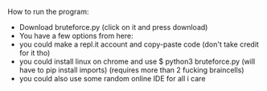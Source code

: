 How to run the program:
- Download bruteforce.py (click on it and press download)
- You have a few options from here:
- you could make a repl.it account and copy-paste code (don't take credit for it tho)
- you could install linux on chrome and use $ python3 bruteforce.py (will have to pip install imports) (requires more than 2 fucking braincells)
- you could also use some random online IDE for all i care
